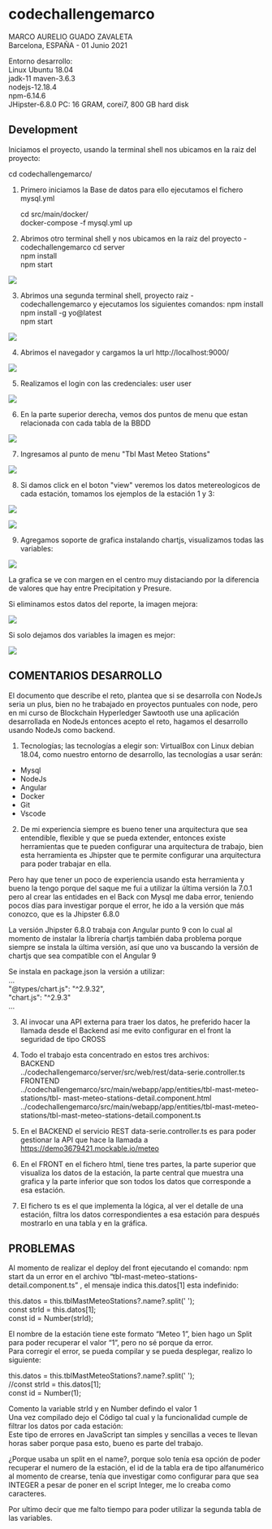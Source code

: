 # codechallengemarco

MARCO AURELIO GUADO ZAVALETA  
Barcelona, ESPAÑA - 01 Junio 2021

Entorno desarrollo:  
Linux Ubuntu 18.04  
jadk-11
maven-3.6.3  
nodejs-12.18.4  
npm-6.14.6  
JHipster-6.8.0
PC: 16 GRAM, corei7, 800 GB hard disk

## Development

Iniciamos el proyecto, usando la terminal shell nos ubicamos en la raiz del proyecto:

cd codechallengemarco/

1. Primero iniciamos la Base de datos para ello ejecutamos el fichero mysql.yml

   cd src/main/docker/  
   docker-compose -f mysql.yml up

2. Abrimos otro terminal shell y nos ubicamos en la raiz del proyecto - codechallengemarco
   cd server  
   npm install  
   npm start

![](./imagen/imagen1.png)

3. Abrimos una segunda terminal shell, proyecto raiz - codechallengemarco y ejecutamos los siguientes comandos:
   npm install  
   npm install -g yo@latest  
   npm start

![](./imagen/imagen2.png)

4. Abrimos el navegador y cargamos la url http://localhost:9000/

![](./imagen/imagen3.png)

5. Realizamos el login con las credenciales: user user

![](./imagen/imagen4.png)

6. En la parte superior derecha, vemos dos puntos de menu que estan relacionada con cada tabla de la BBDD

![](./imagen/imagen5.png)

7. Ingresamos al punto de menu "Tbl Mast Meteo Stations"

![](./imagen/imagen6.png)

8. Si damos click en el boton "view" veremos los datos metereologicos de cada estación, tomamos los ejemplos de la estación 1 y 3:

![](./imagen/imagen7.png)

![](./imagen/imagen8.png)

9. Agregamos soporte de grafica instalando chartjs, visualizamos todas las variables:

![](./imagen/imagen9.png)

La grafica se ve con margen en el centro muy distaciando por la diferencia de valores que hay entre Precipitation y Presure.

Si eliminamos estos datos del reporte, la imagen mejora:

![](./imagen/imagen10.png)

Si solo dejamos dos variables la imagen es mejor:

![](./imagen/imagen11.png)

## COMENTARIOS DESARROLLO

El documento que describe el reto, plantea que si se desarrolla con NodeJs seria un plus, bien no he trabajado en proyectos puntuales con node, pero en mi curso de Blockchain Hyperledger Sawtooth use una aplicación desarrollada en NodeJs entonces acepto el reto, hagamos el desarrollo usando NodeJs como backend.

1. Tecnologías; las tecnologías a elegir son: VirtualBox con Linux debian 18.04, como nuestro entorno de desarrollo, las tecnologías a usar serán:

- Mysql
- NodeJs
- Angular
- Docker
- Git
- Vscode

2. De mi experiencia siempre es bueno tener una arquitectura que sea entendible, flexible y que se pueda extender, entonces existe herramientas que te pueden configurar una arquitectura de trabajo, bien esta herramienta es Jhipster que te permite configurar una arquitectura para poder trabajar en ella.

Pero hay que tener un poco de experiencia usando esta herramienta y bueno la tengo porque del saque me fui a utilizar la última versión la 7.0.1 pero al crear las entidades en el Back con Mysql me daba error, teniendo pocos días para investigar porque el error, he ido a la versión que más conozco, que es la Jhipster 6.8.0

La versión Jhipster 6.8.0 trabaja con Angular punto 9 con lo cual al momento de instalar la librería chartjs también daba problema porque siempre se instala la última versión, así que uno va buscando la versión de chartjs que sea compatible con el Angular 9

Se instala en package.json la versión a utilizar:  
…  
 "@types/chart.js": "^2.9.32",  
 "chart.js": "^2.9.3"  
…

3. Al invocar una API externa para traer los datos, he preferido hacer la llamada desde el Backend así me evito configurar en el front la seguridad de tipo CROSS

4. Todo el trabajo esta concentrado en estos tres archivos:  
   BACKEND  
   ../codechallengemarco/server/src/web/rest/data-serie.controller.ts  
   FRONTEND  
   ../codechallengemarco/src/main/webapp/app/entities/tbl-mast-meteo-stations/tbl-
   mast-meteo-stations-detail.component.html  
   ../codechallengemarco/src/main/webapp/app/entities/tbl-mast-meteo-stations/tbl-mast-meteo-stations-detail.component.ts

5. En el BACKEND el servicio REST data-serie.controller.ts es para poder gestionar la API que hace la llamada a https://demo3679421.mockable.io/meteo

6. En el FRONT en el fichero html, tiene tres partes, la parte superior que visualiza los datos de la estación, la parte central que muestra una grafica y la parte inferior que son todos los datos que corresponde a esa estación.

7. El fichero ts es el que implementa la lógica, al ver el detalle de una estación, filtra los datos correspondientes a esa estación para después mostrarlo en una tabla y en la gráfica.

## PROBLEMAS

Al momento de realizar el deploy del front ejecutando el comando: npm start da un error en el archivo “tbl-mast-meteo-stations-detail.component.ts” , el mensaje indica this.datos[1] esta indefinido:

this.datos = this.tblMastMeteoStations?.name?.split(' ');  
const strId = this.datos[1];  
const id = Number(strId);

El nombre de la estación tiene este formato “Meteo 1”, bien hago un Split para poder recuperar el valor “1”, pero no sé porque da error.  
Para corregir el error, se pueda compilar y se pueda desplegar, realizo lo siguiente:

this.datos = this.tblMastMeteoStations?.name?.split(' ');  
//const strId = this.datos[1];  
const id = Number(1);

Comento la variable strId y en Number defindo el valor 1  
Una vez compilado dejo el Código tal cual y la funcionalidad cumple de filtrar los datos por cada estación:  
Este tipo de errores en JavaScript tan simples y sencillas a veces te llevan horas saber porque pasa esto, bueno es parte del trabajo.

¿Porque usaba un split en el name?, porque solo tenía esa opción de poder recuperar el numero de la estación, el id de la tabla era de tipo alfanumérico al momento de crearse, tenía que investigar como configurar para que sea INTEGER a pesar de poner en el script Integer, me lo creaba como caracteres.

Por ultimo decir que me falto tiempo para poder utilizar la segunda tabla de las variables.
